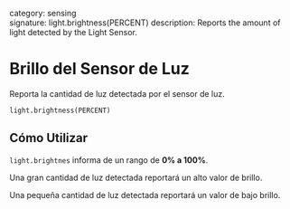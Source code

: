 category: sensing  
signature: light.brightness(PERCENT)
description: Reports the amount of light detected by the Light Sensor.

# Brillo del Sensor de Luz

Reporta la cantidad de luz detectada por el sensor de luz.

```don
light.brightness(PERCENT)
```

## Cómo Utilizar

`light.brightnes` informa de un rango de **0% a 100%**.

Una gran cantidad de luz detectada reportará un alto valor de brillo.

Una pequeña cantidad de luz detectada reportará un valor de bajo brillo.

<advanced>
</advanced>
